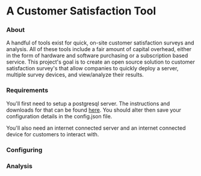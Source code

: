 # A Customer Satisfaction Tool

### About
A handful of tools exist for quick, on-site customer satisfaction surveys and analysis. 
    All of these tools include a fair amount of capital overhead, either in the form of 
    hardware and software purchasing or a subscription based service. This project's goal is 
    to create an open source solution to customer satisfaction survey's that allow companies to
    quickly deploy a server, multiple survey devices, and view/analyze their results.
    
### Requirements
You'll first need to setup a postgresql server. The instructions and downloads for that can 
be found [here](https://www.enterprisedb.com/downloads/postgres-postgresql-downloads). You
should alter then save your configuration details in the config.json file.

You'll also need an internet connected server and an internet connected device for customers to 
interact with.

### Configuring

### Analysis